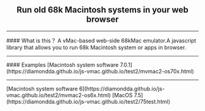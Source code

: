 <center><h2>Run old 68k Macintosh systems in your web browser</h2></center>
<hr>
#### What is this？
A vMac-based web-side 68kMac emulator.A javascript library that allows you to run 68k Macintosh system or apps in browser.
<hr>
#### Examples
[Macintosh system software 7.0.1](https://diamondda.github.io/js-vmac.github.io/test2/mvmac2-os70x.html)
<hr>
[Macintosh system software 6](https://diamondda.github.io/js-vmac.github.io/test2/mvmac2-os6x.html)
[MacOS 7.5](https://diamondda.github.io/js-vmac.github.io/test2/75test.html)


